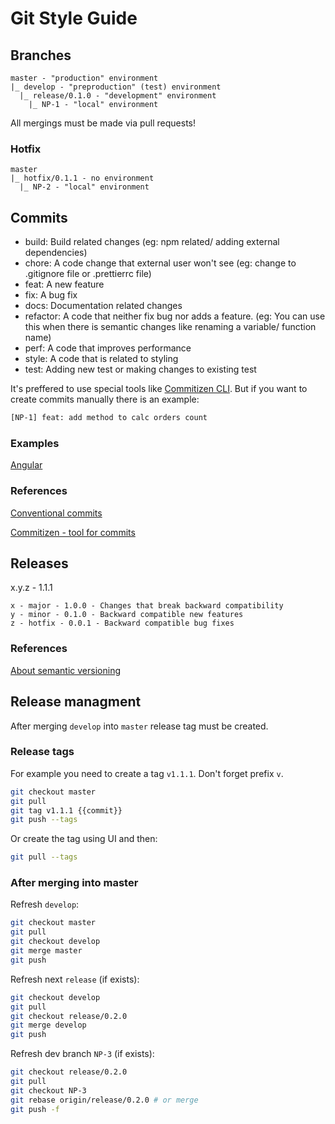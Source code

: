 # Git Style Guide

## Branches

```text
master - "production" environment
|_ develop - "preproduction" (test) environment
  |_ release/0.1.0 - "development" environment
    |_ NP-1 - "local" environment
```

All mergings must be made via pull requests!

### Hotfix

```text
master
|_ hotfix/0.1.1 - no environment
  |_ NP-2 - "local" environment
```

## Commits

- build: Build related changes (eg: npm related/ adding external dependencies)
- chore: A code change that external user won't see (eg: change to .gitignore file or .prettierrc file)
- feat: A new feature
- fix: A bug fix
- docs: Documentation related changes
- refactor: A code that neither fix bug nor adds a feature. (eg: You can use this when there is semantic changes like renaming a variable/ function name)
- perf: A code that improves performance
- style: A code that is related to styling
- test: Adding new test or making changes to existing test

It's preffered to use special tools like [Commitizen CLI](https://github.com/commitizen/cz-cli). But if you want to create commits manually there is an example:

```bash
[NP-1] feat: add method to calc orders count
```

### Examples

[Angular](https://github.com/angular/angular/commits/master)

### References

[Conventional commits](https://www.conventionalcommits.org/en/v1.0.0)

[Commitizen - tool for commits](https://commitizen-tools.github.io/commitizen)

## Releases

x.y.z - 1.1.1

```text
x - major - 1.0.0 - Changes that break backward compatibility
y - minor - 0.1.0 - Backward compatible new features
z - hotfix - 0.0.1 - Backward compatible bug fixes
```

### References

[About semantic versioning](https://docs.npmjs.com/about-semantic-versioning)

## Release managment

After merging `develop` into `master` release tag must be created.

### Release tags

For example you need to create a tag `v1.1.1`. Don't forget prefix `v`.

```bash
git checkout master
git pull
git tag v1.1.1 {{commit}}
git push --tags
```

Or create the tag using UI and then:

```bash
git pull --tags
```

### After merging into master

Refresh `develop`:

```bash
git checkout master
git pull
git checkout develop
git merge master
git push
```

Refresh next `release` (if exists):

```bash
git checkout develop
git pull
git checkout release/0.2.0
git merge develop
git push
```

Refresh dev branch `NP-3` (if exists):

```bash
git checkout release/0.2.0
git pull
git checkout NP-3
git rebase origin/release/0.2.0 # or merge
git push -f
```
